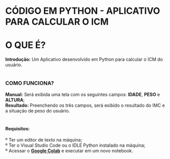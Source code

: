 # CÓDIGO EM PYTHON - APLICATIVO PARA CALCULAR O ICM

# O QUE É?
<strong>Introdução:</strong> Um Aplicativo desenvolvido em Python para calcular o ICM do usuário. <br>


# <h3>COMO FUNCIONA?
<strong>Manual:</strong> Será exibida uma tela com os seguintes campos: <b>IDADE</b>, <b>PESO</b> e <b>ALTURA</b>; <br>
<strong>Resultado:</strong> Preenchendo os três campos, será exibido o resultado do IMC e a situação de peso do usuário. <br>
</h3>

# <h4>Requisitos:
º Ter um editor de texto na máquina; <br>
º Ter o Visual Studio Code ou o IDLE Python instalado na máquina; <br>
º Acessar o <strong><a href="https://colab.research.google.com/">Google Colab</a></strong> e executar em um novo notebook. </h4>

